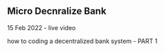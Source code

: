 ## Micro Decnralize Bank
15 Feb 2022 - live video

how to coding a decentralized bank system - PART 1
